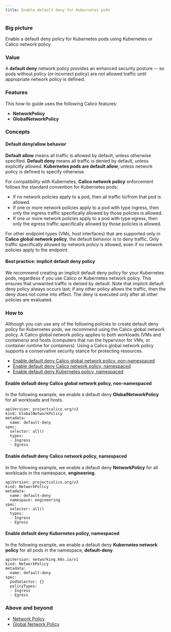 ```yaml
---
title: Enable default deny for Kubernetes pods
---
```


### Big picture

Enable a default deny policy for Kubernetes pods using Kubernetes or Calico network policy.  

### Value

A **default deny** network policy provides an enhanced security posture -- so pods without policy (or incorrect policy) are not allowed traffic until appropriate network policy is defined.

### Features

This how-to guide uses the following Calico features:
- **NetworkPolicy** 
- **GlobalNetworkPolicy**

### Concepts

#### Default deny/allow behavior

**Default allow** means all traffic is allowed by default, unless otherwise specified. **Default deny** means all traffic is denied by default, unless explicitly allowed. **Kubernetes pods are default allow**, unless network policy is defined to specify otherwise.

For compatibility with Kubernetes, **Calico network policy** enforcement follows the standard convention for Kubernetes pods:
- If no network policies apply to a pod, then all traffic to/from that pod is allowed.
- If one or more network policies apply to a pod with type ingress, then only the ingress traffic specifically allowed by those policies is allowed.
- If one or more network policies apply to a pod with type egress, then only the egress traffic specifically allowed by those policies is allowed.

For other endpoint types (VMs, host interfaces) that are supported only in **Calico global network policy**, the default behavior is to deny traffic. Only traffic specifically allowed by network policy is allowed, even if no network policies apply to the endpoint.

#### Best practice: implicit default deny policy

We recommend creating an implicit default deny policy for your Kubernetes pods, regardless if you use Calico or Kubernetes network policy. This ensures that unwanted traffic is denied by default. Note that implicit default deny policy always occurs last; if any other policy allows the traffic, then the deny does not come into effect. The deny is executed only after all other policies are evaluated. 

### How to

Although you can use any of the following policies to create default deny policy for Kubernetes pods, we recommend using the Calico global network policy. A Calico global network policy applies to both workloads (VMs and containers) and hosts (computers that run the hypervisor for VMs, or container runtime for containers). Using a Calico global network policy supports a conservative security stance for protecting resources. 

- [Enable default deny Calico global network policy, non-namespaced](#enable-default-deny-calico-global-network-policy-non-namespaced)
- [Enable default deny Calico network policy, namespaced](#enable-default-deny-calico-network-policy-namespaced)
- [Enable default deny Kubernetes policy, namespaced](#enable-default-deny-Kubernetes-policy-namespaced)

#### Enable default deny Calico global network policy, non-namespaced

In the following example, we enable a default deny **GlobalNetworkPolicy** for all workloads and hosts. 

```
apiVersion: projectcalico.org/v3
kind: GlobalNetworkPolicy
metadata:
  name: default-deny
spec:
  selector: all()
  types:
  - Ingress
  - Egress
```

#### Enable default deny Calico network policy, namespaced  

In the following example, we enable a default deny **NetworkPolicy** for all workloads in the namespace, **engineering**. 

```
apiVersion: projectcalico.org/v3
kind: NetworkPolicy
metadata:
  name: default-deny
  namespace: engineering
spec:
  selector: all()
  types:
  - Ingress
  - Egress  
```

#### Enable default deny Kubernetes policy, namespaced

In the following example, we enable a default deny **Kubernetes network policy** for all pods in the namespace, **default-deny**. 

```
apiVersion: networking.k8s.io/v1
kind: NetworkPolicy
metadata:
  name: default-deny
spec:
  podSelector: {}
  policyTypes:
  - Ingress
  - Egress
```

### Above and beyond

- [Network Policy]({{site.baseurl}}/{{page.version}}/reference/resources/networkpolicy) 
- [Global Network Policy]({{site.baseurl}}/{{page.version}}/reference/resources/globalnetworkpolicy)
